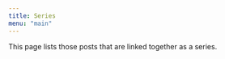 ```yaml
---
title: Series
menu: "main"
---
```


This page lists those posts that are linked together as a series.
